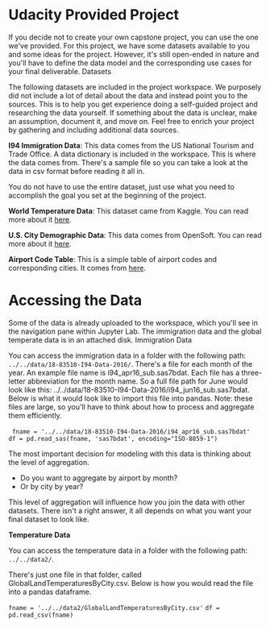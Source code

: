 # Udacity Provided Project

If you decide not to create your own capstone project, you can use the one we've provided. For this project, we have some datasets available to you and some ideas for the project. However, it's still open-ended in nature and you'll have to define the data model and the corresponding use cases for your final deliverable.
Datasets

The following datasets are included in the project workspace. We purposely did not include a lot of detail about the data and instead point you to the sources. This is to help you get experience doing a self-guided project and researching the data yourself. If something about the data is unclear, make an assumption, document it, and move on. Feel free to enrich your project by gathering and including additional data sources.

**I94 Immigration Data**: This data comes from the US National Tourism and Trade Office. A data dictionary is included in the workspace. This is where the data comes from.
There's a sample file so you can take a look at the data in csv format before reading it all in.

You do not have to use the entire dataset, just use what you need to accomplish the goal you set at the beginning of the project.

**World Temperature Data**: This dataset came from Kaggle. You can read more about it [here](https://www.kaggle.com/berkeleyearth/climate-change-earth-surface-temperature-data).

**U.S. City Demographic Data**: This data comes from OpenSoft. You can read more about it [here](https://public.opendatasoft.com/explore/dataset/us-cities-demographics/export/).

**Airport Code Table**: This is a simple table of airport codes and corresponding cities. It comes from [here](https://datahub.io/core/airport-codes#data).

# Accessing the Data

Some of the data is already uploaded to the workspace, which you'll see in the navigation pane within Jupyter Lab. The immigration data and the global temperate data is in an attached disk.
Immigration Data

You can access the immigration data in a folder with the following path: `../../data/18-83510-I94-Data-2016/`. There's a file for each month of the year. An example file name is i94_apr16_sub.sas7bdat. Each file has a three-letter abbreviation for the month name. So a full file path for June would look like this: ../../data/18-83510-I94-Data-2016/i94_jun16_sub.sas7bdat. Below is what it would look like to import this file into pandas. Note: these files are large, so you'll have to think about how to process and aggregate them efficiently.

` fname = '../../data/18-83510-I94-Data-2016/i94_apr16_sub.sas7bdat'`
`
df = pd.read_sas(fname, 'sas7bdat', encoding="ISO-8859-1")`

The most important decision for modeling with this data is thinking about the level of aggregation.
* Do you want to aggregate by airport by month?
* Or by city by year?

This level of aggregation will influence how you join the data with other datasets. There isn't a right answer, it all depends on what you want your final dataset to look like.

**Temperature Data**

You can access the temperature data in a folder with the following path: `../../data2/`.

There's just one file in that folder, called GlobalLandTemperaturesByCity.csv. Below is how you would read the file into a pandas dataframe.

`fname = '../../data2/GlobalLandTemperaturesByCity.csv'`
`df = pd.read_csv(fname)`
